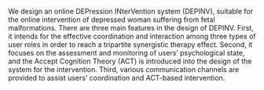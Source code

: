 We design an online DEPression INterVention system (DEPINV), suitable for the online intervention of depressed woman suffering from fetal malformations. There are three main features in the design of DEPINV. First, it intends for the effective coordination and interaction among three types of user roles in order to reach a tripartite synergistic therapy effect. Second, it focuses on the assessment and monitoring of users’ psychological state, and the Accept Cognition Theory (ACT) is introduced into the design of the system for the intervention. Third, various communication channels are provided to assist users’ coordination and ACT-based intervention.
